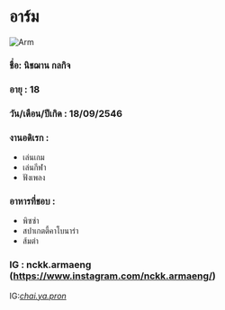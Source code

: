 # อาร์ม
![Arm](https://cdn.discordapp.com/attachments/1009828568165011652/1011265939834142811/2016A0C1-AA7E-46D7-A908-7973FF0E4484.jpg)

### ชื่อ: นิชฌาน กลกิจ
### อายุ : 18
### วัน/เดือน/ปีเกิด : 18/09/2546

### งานอดิเรก :
* เล่นเกม
* เล่นกีฬา
* ฟังเพลง
### อาหารที่ชอบ  :
* พิซซ่า 
* สปาเกตตี้คาโบนาร่า
* ส้มตำ


### IG : nckk.armaeng (https://www.instagram.com/nckk.armaeng/)
IG:[_chai.ya.pron_](https://www.instagram.com/_chai.ya.pron_/)


